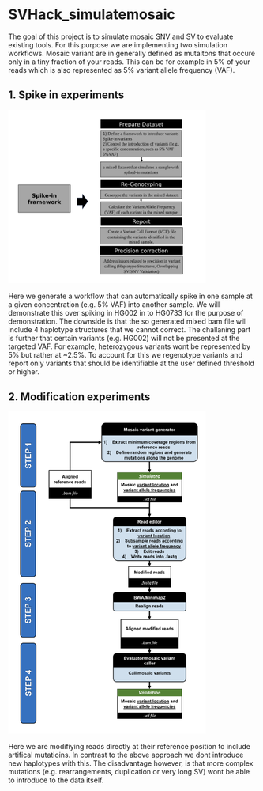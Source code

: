 # SVHack_simulatemosaic

The goal of this project is to simulate mosaic SNV and SV to evaluate existing tools. For this purpose we are implementing two simulation workflows. Mosaic variant are in generally defined as mutaitons that occure only in a tiny fraction of your reads. This can be for example in 5% of your reads which is also represented as 5% variant allele frequency (VAF).

## 1. Spike in experiments
[<img src="workflow1.png" width="400"/>](workflow1.png)

Here we generate a workflow that can automatically spike in one sample at a given concentration (e.g. 5% VAF) into another sample. We will demonstrate this over spiking in HG002 in to HG0733 for the purpose of demonstration. The downside is that the so generated mixed bam file will include 4 haplotype structures that we cannot correct. The challaning part is further that certain variants (e.g. HG002) will not be presented at the targeted VAF. For example, heterozygous variants wont be represented by 5% but rather at ~2.5%. To account for this we regenotype variants and report only variants that should be identifiable at the user defined threshold or higher. 

## 2. Modification experiments
[<img src="Simulate_Mosaic_Simulation_on_reads_flowchart.png" width="400"/>](Simulate_Mosaic_Simulation_on_reads_flowchart.png)

Here we are modifiying reads directly at their reference position to include artifical mutatioins. In contrast to the above approach we dont introduce new haplotypes with this. The disadvantage however, is that more complex mutations (e.g. rearrangements, duplication or very long SV) wont be able to introduce to the data itself. 
